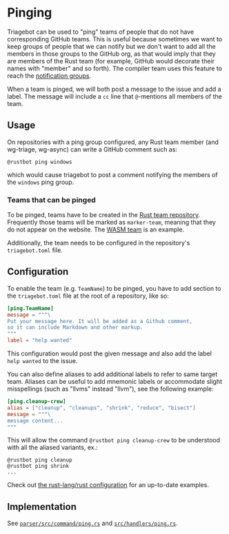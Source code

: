 # Pinging

Triagebot can be used to "ping" teams of people that do not have corresponding GitHub teams.
This is useful because sometimes we want to keep groups of people that we can notify but we don't want to add all the members in those groups to the GitHub org, as that would imply that they are members of the Rust team (for example, GitHub would decorate their names with "member" and so forth).
The compiler team uses this feature to reach the [notification groups](https://rustc-dev-guide.rust-lang.org/notification-groups/about.html).

When a team is pinged, we will both post a message to the issue and add a label.
The message will include a `cc` line that `@`-mentions all members of the team.

## Usage

On repositories with a ping group configured, any Rust team member (and wg-triage, wg-async) can write a GitHub comment such as:

```text
@rustbot ping windows
```

which would cause triagebot to post a comment notifying the members of the `windows` ping group.

### Teams that can be pinged

To be pinged, teams have to be created in the [Rust team repository](https://github.com/rust-lang/team).
Frequently those teams will be marked as `marker-team`, meaning that they do not appear on the website.
The [WASM team](https://github.com/rust-lang/team/blob/master/teams/wasm.toml#L2) is an example.

Additionally, the team needs to be configured in the repository's `triagebot.toml` file.

## Configuration

To enable the team (e.g. `TeamName`) to be pinged, you have to add section to the `triagebot.toml` file at the root of a repository, like so:

```toml
[ping.TeamName]
message = """\
Put your message here. It will be added as a Github comment,
so it can include Markdown and other markup.
"""
label = "help wanted"
```

This configuration would post the given message and also add the label `help wanted` to the issue.

You can also define aliases to add additional labels to refer to same target team.
Aliases can be useful to add mnemonic labels or accommodate slight misspellings (such as "llvms" instead "llvm"), see the following example:

```toml
[ping.cleanup-crew]
alias = ["cleanup", "cleanups", "shrink", "reduce", "bisect"]
message = """\
message content...
"""
```

This will allow the command `@rustbot ping cleanup-crew` to be understood with all the aliased variants, ex.:

```text
@rustbot ping cleanup
@rustbot ping shrink
...
```

Check out [the rust-lang/rust configuration](https://github.com/rust-lang/rust/blob/HEAD/triagebot.toml) for an up-to-date examples.


## Implementation

See [`parser/src/command/ping.rs`](https://github.com/rust-lang/triagebot/blob/HEAD/parser/src/command/ping.rs) and
[`src/handlers/ping.rs`](https://github.com/rust-lang/triagebot/blob/HEAD/src/handlers/ping.rs).
